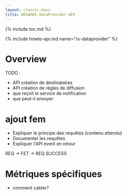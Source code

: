 ```yaml
---
layout: classic-docs
title: REGARDS DataProvider API
---
```


{% include toc.md %}

{% include howto-api.md name="rs-dataprovider" %}

# Overview

TODO : 
- API création de destinataires
- API création de règles de diffusion
- que reçoit le service de notification
- que peut-il envoyer


# ajout fem

- Expliquer le principe des requêtes (contenu attendu)
- Documenter les requêtes
- Expliquer l'API event en retour

REQ -> FET -> REQ SUCCESS


# Métriques spécifiques

- comment cabler?